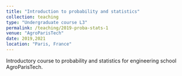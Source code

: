 ```yaml
---
title: "Introduction to probability and statistics"
collection: teaching
type: "Undergraduate course L3"
permalink: /teaching/2019-proba-stats-1
venue: "AgroParisTech"
date: 2019,2021
location: "Paris, France"
---
```


Introductory course to probability and statistics for engineering school AgroParisTech. 


